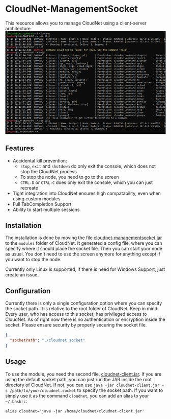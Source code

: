 # CloudNet-ManagementSocket
This resource allows you to manage CloudNet using a client-server architecture
![Sample usage of a CloudNet Console](docs%2Fimg%2Fsample-usage.png)

## Features
- Accidental kill prevention:
  - `stop`, `exit` and `shutdown` do only exit the console, which does not stop the CloudNet process
  - To stop the node, you need to go to the screen
  - `CTRL-D` or `CTRL-C` does only exit the console, which you can just recreate
- Tight integration into CloudNet ensures high compatability, even when using custom modules
- Full TabCompletion Support
- Ability to start multiple sessions


## Installation
The installation is done by moving the file [cloudnet-managementsocket.jar](releases/latest/download/cloudnet-managementsocket.jar) to the `modules` folder of CloudNet.
It generated a config file, where you can specify where it should place the socket file.
Then you can start your node as usual. You don't need to use the screen anymore for anything except if you want to stop the node.

Currently only Linux is supported, if there is need for Windows Support, just create an issue.

## Configuration
Currently there is only a single configuration option where you can specify the socket path.
It is relative to the root folder of CloudNet. Keep in mind: Every user, who has access to this socket, has privileged access to CloudNet.
As of right now there is no authentication or encryption inside the socket. Please ensure security by properly securing the socket file.
````json
{
  "socketPath": "./cloudnet.socket"
}
````

## Usage
To use the module, you need the second file, [cloudnet-client.jar](releases/latest/download/cloudnet-client.jar).
If you are using the default socket path, you can just run the JAR inside the root directory of CloudNet.
If not, you can use `java -jar cloudnet-client.jar -s /path/to/your/cloudnet.socket` to specify the socket path.
If you want to simply use it as the command `cloudnet`, you can add an alias to your `~/.bashrc`:
````shell
alias cloudnet='java -jar /home/cloudnet/cloudnet-client.jar'
````
